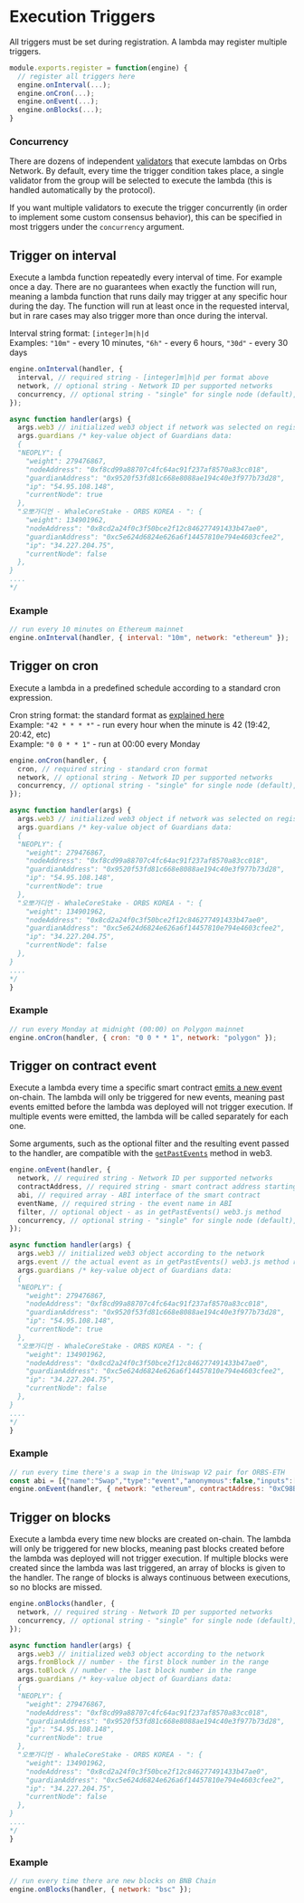 # Execution Triggers

All triggers must be set during registration. A lambda may register multiple triggers.

```javascript
module.exports.register = function(engine) {
  // register all triggers here
  engine.onInterval(...);
  engine.onCron(...);
  engine.onEvent(...);
  engine.onBlocks(...);
}
```

### Concurrency

There are dozens of independent [validators](../../../) that execute lambdas on Orbs Network. By default, every time the trigger condition takes place, a single validator from the group will be selected to execute the lambda (this is handled automatically by the protocol).

If you want multiple validators to execute the trigger concurrently (in order to implement some custom consensus behavior), this can be specified in most triggers under the `concurrency` argument.

## Trigger on interval

Execute a lambda function repeatedly every interval of time. For example once a day. There are no guarantees when exactly the function will run, meaning a lambda function that runs daily may trigger at any specific hour during the day. The function will run at least once in the requested interval, but in rare cases may also trigger more than once during the interval.

Interval string format: `[integer]m|h|d`\
Examples: `"10m"` - every 10 minutes, `"6h"` - every 6 hours, `"30d"` - every 30 days

```javascript
engine.onInterval(handler, {
  interval, // required string - [integer]m|h|d per format above
  network, // optional string - Network ID per supported networks
  concurrency, // optional string - "single" for single node (default), "multiple" for multiple nodes
});
```

```javascript
async function handler(args) {
  args.web3 // initialized web3 object if network was selected on registration
  args.guardians /* key-value object of Guardians data: 
  {
  "NEOPLY": {
    "weight": 279476867,
    "nodeAddress": "0xf8cd99a88707c4fc64ac91f237af8570a83cc018",
    "guardianAddress": "0x9520f53fd81c668e8088ae194c40e3f977b73d28",
    "ip": "54.95.108.148",
    "currentNode": true
  },
  "오뽀가디언 - WhaleCoreStake - ORBS KOREA - ": {
    "weight": 134901962,
    "nodeAddress": "0x8cd2a24f0c3f50bce2f12c846277491433b47ae0",
    "guardianAddress": "0xc5e624d6824e626a6f14457810e794e4603cfee2",
    "ip": "34.227.204.75",
    "currentNode": false
  }, 
}
....
*/
```

### Example

```javascript
// run every 10 minutes on Ethereum mainnet
engine.onInterval(handler, { interval: "10m", network: "ethereum" });
```

## Trigger on cron

Execute a lambda in a predefined schedule according to a standard cron expression.

Cron string format: the standard format as [explained here](https://en.wikipedia.org/wiki/Cron)\
Example: `"42 * * * *"` - run every hour when the minute is 42 (19:42, 20:42, etc)\
Example: `"0 0 * * 1"` - run at 00:00 every Monday

```javascript
engine.onCron(handler, {
  cron, // required string - standard cron format
  network, // optional string - Network ID per supported networks
  concurrency, // optional string - "single" for single node (default), "multiple" for multiple nodes
});
```

```javascript
async function handler(args) {
  args.web3 // initialized web3 object if network was selected on registration
  args.guardians /* key-value object of Guardians data: 
  {
  "NEOPLY": {
    "weight": 279476867,
    "nodeAddress": "0xf8cd99a88707c4fc64ac91f237af8570a83cc018",
    "guardianAddress": "0x9520f53fd81c668e8088ae194c40e3f977b73d28",
    "ip": "54.95.108.148",
    "currentNode": true
  },
  "오뽀가디언 - WhaleCoreStake - ORBS KOREA - ": {
    "weight": 134901962,
    "nodeAddress": "0x8cd2a24f0c3f50bce2f12c846277491433b47ae0",
    "guardianAddress": "0xc5e624d6824e626a6f14457810e794e4603cfee2",
    "ip": "34.227.204.75",
    "currentNode": false
  }, 
}
....
*/
}
```

### Example

```javascript
// run every Monday at midnight (00:00) on Polygon mainnet
engine.onCron(handler, { cron: "0 0 * * 1", network: "polygon" });
```

## Trigger on contract event

Execute a lambda every time a specific smart contract [emits a new event](https://solidity-by-example.org/events/) on-chain. The lambda will only be triggered for new events, meaning past events emitted before the lambda was deployed will not trigger execution. If multiple events were emitted, the lambda will be called separately for each one.

Some arguments, such as the optional filter and the resulting event passed to the handler, are compatible with the [`getPastEvents`](https://web3js.readthedocs.io/en/v1.8.0/web3-eth-contract.html#getpastevents) method in web3.

```javascript
engine.onEvent(handler, {
  network, // required string - Network ID per supported networks
  contractAddress, // required string - smart contract address starting with "0x"
  abi, // required array - ABI interface of the smart contract
  eventName, // required string - the event name in ABI
  filter, // optional object - as in getPastEvents() web3.js method
  concurrency, // optional string - "single" for single node (default), "multiple" for multiple nodes
});
```

```javascript
async function handler(args) {
  args.web3 // initialized web3 object according to the network
  args.event // the actual event as in getPastEvents() web3.js method return value
  args.guardians /* key-value object of Guardians data: 
  {
  "NEOPLY": {
    "weight": 279476867,
    "nodeAddress": "0xf8cd99a88707c4fc64ac91f237af8570a83cc018",
    "guardianAddress": "0x9520f53fd81c668e8088ae194c40e3f977b73d28",
    "ip": "54.95.108.148",
    "currentNode": true
  },
  "오뽀가디언 - WhaleCoreStake - ORBS KOREA - ": {
    "weight": 134901962,
    "nodeAddress": "0x8cd2a24f0c3f50bce2f12c846277491433b47ae0",
    "guardianAddress": "0xc5e624d6824e626a6f14457810e794e4603cfee2",
    "ip": "34.227.204.75",
    "currentNode": false
  }, 
}
....
*/
}
```

### Example

```javascript
// run every time there's a swap in the Uniswap V2 pair for ORBS-ETH
const abi = [{"name":"Swap","type":"event","anonymous":false,"inputs":[{"indexed":true,"internalType":"address","name":"sender","type":"address"},{"indexed":false,"internalType":"uint256","name":"amount0In","type":"uint256"},{"indexed":false,"internalType":"uint256","name":"amount1In","type":"uint256"},{"indexed":false,"internalType":"uint256","name":"amount0Out","type":"uint256"},{"indexed":false,"internalType":"uint256","name":"amount1Out","type":"uint256"},{"indexed":true,"internalType":"address","name":"to","type":"address"}]}];
engine.onEvent(handler, { network: "ethereum", contractAddress: "0xC98B3B8C7CC0D7D925d1a407347b845D9F001391", abi, eventName: "Swap" });
```

## Trigger on blocks

Execute a lambda every time new blocks are created on-chain. The lambda will only be triggered for new blocks, meaning past blocks created before the lambda was deployed will not trigger execution. If multiple blocks were created since the lambda was last triggered, an array of blocks is given to the handler. The range of blocks is always continuous between executions, so no blocks are missed.

```javascript
engine.onBlocks(handler, {
  network, // required string - Network ID per supported networks
  concurrency, // optional string - "single" for single node (default), "multiple" for multiple nodes
});
```

```javascript
async function handler(args) {
  args.web3 // initialized web3 object according to the network
  args.fromBlock // number - the first block number in the range
  args.toBlock // number - the last block number in the range
  args.guardians /* key-value object of Guardians data: 
  {
  "NEOPLY": {
    "weight": 279476867,
    "nodeAddress": "0xf8cd99a88707c4fc64ac91f237af8570a83cc018",
    "guardianAddress": "0x9520f53fd81c668e8088ae194c40e3f977b73d28",
    "ip": "54.95.108.148",
    "currentNode": true
  },
  "오뽀가디언 - WhaleCoreStake - ORBS KOREA - ": {
    "weight": 134901962,
    "nodeAddress": "0x8cd2a24f0c3f50bce2f12c846277491433b47ae0",
    "guardianAddress": "0xc5e624d6824e626a6f14457810e794e4603cfee2",
    "ip": "34.227.204.75",
    "currentNode": false
  }, 
}
....
*/
}
```

### Example

```javascript
// run every time there are new blocks on BNB Chain
engine.onBlocks(handler, { network: "bsc" });
```
